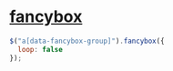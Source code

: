 # [fancybox](https://fancyapps.com/fancybox/3/)

```javascript
$("a[data-fancybox-group]").fancybox({
  loop: false
});
```